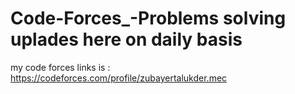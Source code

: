 # Code-Forces_-Problems solving uplades here on daily basis
my code forces links is : https://codeforces.com/profile/zubayertalukder.mec
